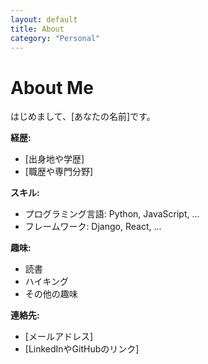 ```yaml
---
layout: default
title: About
category: "Personal"
---
```

# About Me

はじめまして、[あなたの名前]です。

**経歴:**
- [出身地や学歴]
- [職歴や専門分野]

**スキル:**
- プログラミング言語: Python, JavaScript, ...
- フレームワーク: Django, React, ...

**趣味:**
- 読書
- ハイキング
- その他の趣味

**連絡先:**
- [メールアドレス]
- [LinkedInやGitHubのリンク]

